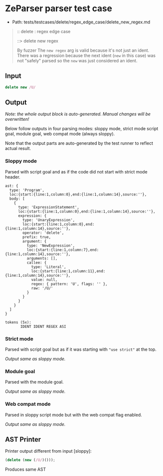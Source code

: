 # ZeParser parser test case

- Path: tests/testcases/delete/regex_edge_case/delete_new_regex.md

> :: delete : regex edge case
>
> ::> delete new regex
>
> By fuzzer
The `new regex` arg is valid because it's not just an ident. 
There was a regression because the next ident (`new` in this case) was not "safely" parsed so the `new` was just considered an ident.


## Input

`````js
delete new /U/
`````

## Output

_Note: the whole output block is auto-generated. Manual changes will be overwritten!_

Below follow outputs in four parsing modes: sloppy mode, strict mode script goal, module goal, web compat mode (always sloppy).

Note that the output parts are auto-generated by the test runner to reflect actual result.

### Sloppy mode

Parsed with script goal and as if the code did not start with strict mode header.

`````
ast: {
  type: 'Program',
  loc:{start:{line:1,column:0},end:{line:1,column:14},source:''},
  body: [
    {
      type: 'ExpressionStatement',
      loc:{start:{line:1,column:0},end:{line:1,column:14},source:''},
      expression: {
        type: 'UnaryExpression',
        loc:{start:{line:1,column:0},end:{line:1,column:14},source:''},
        operator: 'delete',
        prefix: true,
        argument: {
          type: 'NewExpression',
          loc:{start:{line:1,column:7},end:{line:1,column:14},source:''},
          arguments: [],
          callee: {
            type: 'Literal',
            loc:{start:{line:1,column:11},end:{line:1,column:14},source:''},
            value: null,
            regex: { pattern: 'U', flags: '' },
            raw: '/U/'
          }
        }
      }
    }
  ]
}

tokens (5x):
       IDENT IDENT REGEX ASI
`````

### Strict mode

Parsed with script goal but as if it was starting with `"use strict"` at the top.

_Output same as sloppy mode._

### Module goal

Parsed with the module goal.

_Output same as sloppy mode._

### Web compat mode

Parsed in sloppy script mode but with the web compat flag enabled.

_Output same as sloppy mode._

## AST Printer

Printer output different from input [sloppy]:

````js
(delete (new (/U/)()));
````

Produces same AST
